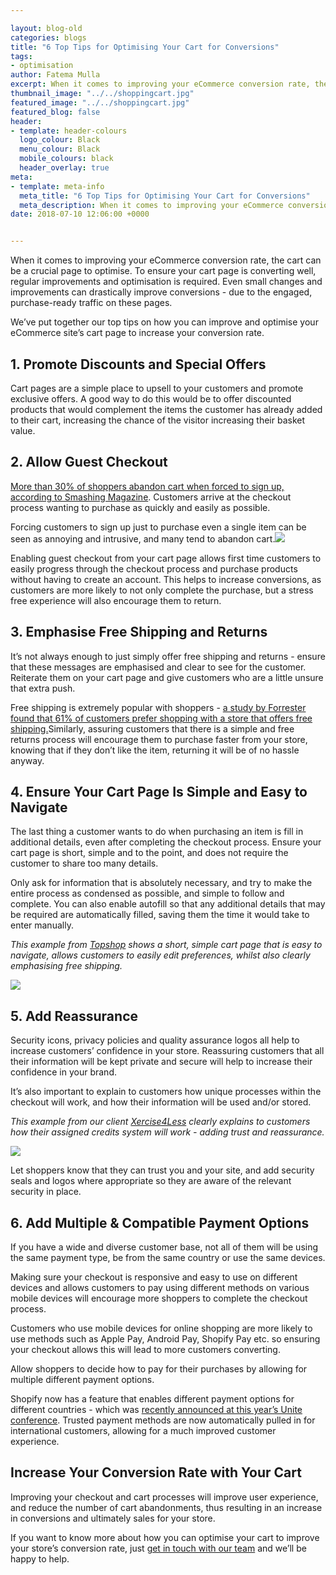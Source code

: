 ```yaml
--- 

layout: blog-old
categories: blogs
title: "6 Top Tips for Optimising Your Cart for Conversions"
tags:
- optimisation
author: Fatema Mulla
excerpt: When it comes to improving your eCommerce conversion rate, the cart can be a crucial page to optimise. To ensure your cart page is converting well, regular improvements and optimisation is required. Even small changes and improvements can drastically improve conversions - due to the engaged, purchase-ready traffic on these pages.
thumbnail_image: "../../shoppingcart.jpg"
featured_image: "../../shoppingcart.jpg"
featured_blog: false
header:
- template: header-colours
  logo_colour: Black
  menu_colour: Black
  mobile_colours: black
  header_overlay: true
meta:
- template: meta-info
  meta_title: "6 Top Tips for Optimising Your Cart for Conversions"
  meta_description: ​When it comes to improving your eCommerce conversion rate, the cart can be a crucial page to optimise. To ensure your cart page is converting well, regular improvements and optimisation is required. Even small changes and improvements can drastically improve conversions - due to the engaged, purchase-ready traffic on these pages.
date: 2018-07-10 12:06:00 +0000


--- 
```

When it comes to improving your eCommerce conversion rate, the cart can be a crucial page to optimise. To ensure your cart page is converting well, regular improvements and optimisation is required. Even small changes and improvements can drastically improve conversions - due to the engaged, purchase-ready traffic on these pages.

We’ve put together our top tips on how you can improve and optimise your eCommerce site’s cart page to increase your conversion rate.

  

1\. Promote Discounts and Special Offers
----------------------------------------

Cart pages are a simple place to upsell to your customers and promote exclusive offers. A good way to do this would be to offer discounted products that would complement the items the customer has already added to their cart, increasing the chance of the visitor increasing their basket value.

  

2\. Allow Guest Checkout
------------------------

[More than 30% of shoppers abandon cart when forced to sign up, according to Smashing Magazine](https://www.smashingmagazine.com/2011/04/fundamental-guidelines-of-e-commerce-checkout-design/). Customers arrive at the checkout process wanting to purchase as quickly and easily as possible.

Forcing customers to sign up just to purchase even a single item can be seen as annoying and intrusive, and many tend to abandon cart.![](https://lh6.googleusercontent.com/HhGr2n2MHFyiPYtl641MYbaNe04DJ8sTN1faEUJvo4tUdroCovOBdEj5GETpOUKI_vEIQkJU3f0SU9OYuLfCXAreKQzrY3sLJhFYonFo9qGzapa0yb6Hcc_FzB7RPxlEDjxFhqkY)

Enabling guest checkout from your cart page allows first time customers to easily progress through the checkout process and purchase products without having to create an account. This helps to increase conversions, as customers are more likely to not only complete the purchase, but a stress free experience will also encourage them to return.

  

3\. Emphasise Free Shipping and Returns
---------------------------------------

It’s not always enough to just simply offer free shipping and returns - ensure that these messages are emphasised and clear to see for the customer. Reiterate them on your cart page and give customers who are a little unsure that extra push.

Free shipping is extremely popular with shoppers - [a study by Forrester found that 61% of customers prefer shopping with a store that offers free shipping.](https://www.getelastic.com/free-shipping-vs-discount)Similarly, assuring customers that there is a simple and free returns process will encourage them to purchase faster from your store, knowing that if they don’t like the item, returning it will be of no hassle anyway.

  

4\. Ensure Your Cart Page Is Simple and Easy to Navigate
--------------------------------------------------------

The last thing a customer wants to do when purchasing an item is fill in additional details, even after completing the checkout process. Ensure your cart page is short, simple and to the point, and does not require the customer to share too many details.

Only ask for information that is absolutely necessary, and try to make the entire process as condensed as possible, and simple to follow and complete. You can also enable autofill so that any additional details that may be required are automatically filled, saving them the time it would take to enter manually.

_This example from_ [_Topshop_](https://www.topshop.com/) _shows a short, simple cart page that is easy to navigate, allows customers to easily edit preferences, whilst also clearly emphasising free shipping._

_![](https://lh4.googleusercontent.com/KSgkWMUL9dtiC1r8cAS9dXLuvdpGEyIsBQBlP7H0_tIM4mNbJosJezTDFVzDbcBlCFxk8HbmBKF3C3w7vE2n2f5Pm34LvYjgyfo15IYKjwrhLhtSW0rpR8oZNFlIHFDJIn-nyOWn)_

  

5\. Add Reassurance
-------------------

Security icons, privacy policies and quality assurance logos all help to increase customers’ confidence in your store. Reassuring customers that all their information will be kept private and secure will help to increase their confidence in your brand.

It’s also important to explain to customers how unique processes within the checkout will work, and how their information will be used and/or stored.

_This example from our client_ [_Xercise4Less_](https://4fiit.xercise4less.co.uk/) _clearly explains to customers how their assigned credits system will work - adding trust and reassurance._

_![](https://lh6.googleusercontent.com/cDkLDNTFe0gqq7qS7QD7w8mq6AysN3DeBKLxnXkcDRqnneG9JS1W08fCRhhb1naDuIGtStpFwSmmYCZqxHqKhmO9WPYZ1AqjW7e2QIp8quO_m-gsyiA78ELCe9MaBW_Cvl22LtFc)_

  
  

Let shoppers know that they can trust you and your site, and add security seals and logos where appropriate so they are aware of the relevant security in place.

  

6\. Add Multiple & Compatible Payment Options
---------------------------------------------

If you have a wide and diverse customer base, not all of them will be using the same payment type, be from the same country or use the same devices.

Making sure your checkout is responsive and easy to use on different devices and allows customers to pay using different methods on various mobile devices will encourage more shoppers to complete the checkout process.

Customers who use mobile devices for online shopping are more likely to use methods such as Apple Pay, Android Pay, Shopify Pay etc. so ensuring your checkout allows this will lead to more customers converting.

Allow shoppers to decide how to pay for their purchases by allowing for multiple different payment options.

Shopify now has a feature that enables different payment options for different countries - which was [recently announced at this year’s Unite conference](https://www.statementagency.com/blog/2018/05/shopify-unite-2018-statements-roundup-from-toronto). Trusted payment methods are now automatically pulled in for international customers, allowing for a much improved customer experience.

  

Increase Your Conversion Rate with Your Cart
--------------------------------------------

Improving your checkout and cart processes will improve user experience, and reduce the number of cart abandonments, thus resulting in an increase in conversions and ultimately sales for your store.

If you want to know more about how you can optimise your cart to improve your store’s conversion rate, just [get in touch with our team](https://www.statementagency.com/contact-us) and we’ll be happy to help.